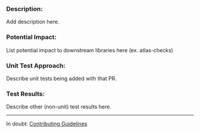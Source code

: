 ### Description:

Add description here.

### Potential Impact:

List potential impact to downstream libraries here (ex. atlas-checks)

### Unit Test Approach:

Describe unit tests being added with that PR.

### Test Results:

Describe other (non-unit) test results here.

------

In doubt: [Contributing Guidelines](https://github.com/osmlab/atlas/blob/dev/CONTRIBUTING.md)
